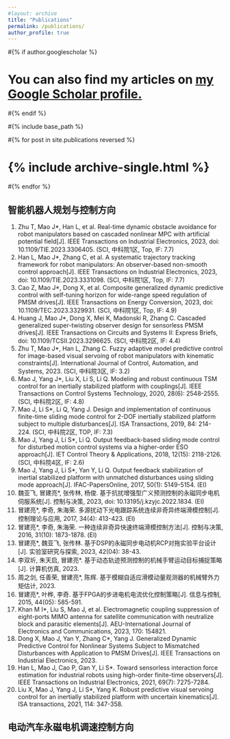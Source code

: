 ```yaml
---
#layout: archive
title: "Publications"
permalink: /publications/
author_profile: true
---
```


#{% if author.googlescholar %}
#  You can also find my articles on <u><a href="{{author.googlescholar}}">my Google Scholar profile</a>.</u>
#{% endif %}

#{% include base_path %}

#{% for post in site.publications reversed %}
#  {% include archive-single.html %}
#{% endfor %}

## 智能机器人规划与控制方向
1. Zhu T, Mao J*, Han L, et al. Real-time dynamic obstacle avoidance for robot manipulators based on cascaded nonlinear MPC with artificial potential field[J]. IEEE Transactions on Industrial Electronics, 2023, doi: 10.1109/TIE.2023.3306405. (SCI, 中科院1区, Top, IF: 7.7)
2. Han L, Mao J*, Zhang C, et al. A systematic trajectory tracking framework for robot manipulators: An observer-based non-smooth control approach[J]. IEEE Transactions on Industrial Electronics, 2023, doi: 10.1109/TIE.2023.3331098. (SCI, 中科院1区, Top, IF: 7.7)
3. Cao Z, Mao J*, Dong X, et al. Composite generalized dynamic predictive control with self-tuning horizon for wide-range speed regulation of PMSM drives[J]. IEEE Transactions on Energy Conversion, 2023, doi: 10.1109/TEC.2023.3329931. (SCI, 中科院1区, Top, IF: 4.9)
4. Huang J, Mao J*, Dong X, Mei K, Madonski R, Zhang C. Cascaded generalized super-twisting observer design for sensorless PMSM drives[J]. IEEE Transactions on Circuits and Systems II: Express Briefs, doi: 10.1109/TCSII.2023.3296625. (SCI, 中科院2区, IF: 4.4)
5. Zhu T, Mao J*, Han L, Zhang C. Fuzzy adaptive model predictive control for image-based visual servoing of robot manipulators with kinematic constraints[J]. International Journal of Control, Automation, and Systems, 2023. (SCI, 中科院3区, IF: 3.2)
6. Mao J, Yang J*, Liu X, Li S, Li Q. Modeling and robust continuous TSM control for an inertially stabilized platform with couplings[J]. IEEE Transactions on Control Systems Technology, 2020, 28(6): 2548-2555. (SCI, 中科院2区, IF: 4.8)
7. Mao J, Li S*, Li Q, Yang J. Design and implementation of continuous finite-time sliding mode control for 2-DOF inertially stabilized platform subject to multiple disturbances[J]. ISA Transactions, 2019, 84: 214-224. (SCI, 中科院2区, TOP, IF: 7.3)
8. Mao J, Yang J, Li S*, Li Q. Output feedback-based sliding mode control for disturbed motion control systems via a higher-order ESO approach[J]. IET Control Theory & Applications, 2018, 12(15): 2118-2126. (SCI, 中科院4区, IF: 2.6)
9. Mao J, Yang J, Li S*, Yan Y, Li Q. Output feedback stabilization of inertial stabilized platform with unmatched disturbances using sliding mode approach[J]. IFAC-PapersOnline, 2017, 50(1): 5149-5154. (EI)
10. 魏亚飞, 冒建亮*, 张传林, 杨俊. 基于抗扰增强型广义预测控制的永磁同步电机伺服系统[J]. 控制与决策, 2023, doi: 10.13195/j.kzyjc.2022.1834. (EI)
11. 冒建亮*, 李奇, 朱海荣. 多源扰动下光电跟踪系统连续非奇异终端滑模控制[J]. 控制理论与应用, 2017, 34(4): 413-423. (EI)
12. 冒建亮*, 李奇, 朱海荣. 一种连续非奇异快速终端滑模控制方法[J]. 控制与决策, 2016, 31(10): 1873-1878. (EI)
13. 冒建亮*, 魏亚飞, 张传林. 基于DSP的永磁同步电动机RCP对拖实验平台设计[J]. 实验室研究与探索, 2023, 42(04): 38-43.
14. 李双圻, 朱天启, 冒建亮*. 基于动态轨迹预测控制的机械手臂运动目标捕捉策略[J]. 计算机仿真, 2023.
15. 周之剑, 任善荣, 冒建亮*, 陈辉. 基于模糊自适应滑模动量观测器的机械臂外力矩估计, 2023.
16. 冒建亮*, 叶桦, 李奇. 基于FPGA的步进电机电流优化控制策略[J]. 信息与控制, 2015, 44(05): 585-591.
17. Khan M I*, Liu S, Mao J, et al. Electromagnetic coupling suppression of eight-ports MIMO antenna for satellite communication with neutralize block and parasitic elements[J]. AEU-International Journal of Electronics and Communications, 2023, 170: 154821.
18. Dong X, Mao J, Yan Y, Zhang C*, Yang J. Generalized Dynamic Predictive Control for Nonlinear Systems Subject to Mismatched Disturbances with Application to PMSM Drives[J]. IEEE Transactions on Industrial Electronics, 2023.
19. Han L, Mao J, Cao P, Gan Y, Li S*. Toward sensorless interaction force estimation for industrial robots using high-order finite-time observers[J]. IEEE Transactions on Industrial Electronics, 2021, 69(7): 7275-7284.
20. Liu X, Mao J, Yang J, Li S*, Yang K. Robust predictive visual servoing control for an inertially stabilized platform with uncertain kinematics[J]. ISA transactions, 2021, 114: 347-358.


## 电动汽车永磁电机调速控制方向
